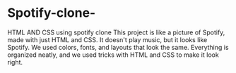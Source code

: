 # Spotify-clone-
HTML AND CSS using spotify clone This project is like a picture of Spotify, made with just HTML and CSS. It doesn't play music, but it looks like Spotify. We used colors, fonts, and layouts that look the same. Everything is organized neatly, and we used tricks with HTML and CSS to make it look right.
